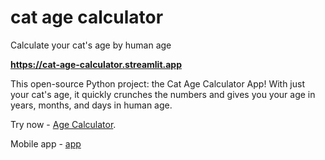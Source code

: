 # cat age calculator

Calculate your cat's age by human age

**https://cat-age-calculator.streamlit.app**

This open-source Python project: the Cat Age Calculator App! With just your cat's age, it quickly crunches the numbers and gives you your age in years, months, and days in human age.

Try now - [Age Calculator](https://age-calculator.app/).

Mobile app - [app](https://play.google.com/store/apps/details?id=age.agecalculator.calculator)
